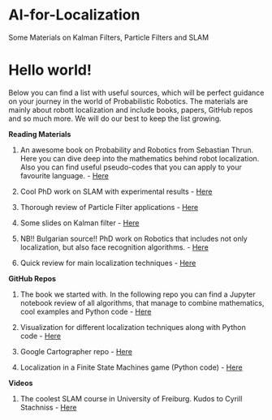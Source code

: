 # AI-for-Localization
Some Materials on Kalman Filters, Particle Filters and SLAM

# Hello world!

Below you can find a list with useful sources, which will be perfect guidance on your journey in the world of Probabilistic Robotics.
The materials are mainly about robott localization and include books, papers, GitHub repos and so much more. We will do our best to keep
the list growing.

<b>Reading Materials</b>

1. An awesome book on Probability and Robotics from Sebastian Thrun. Here you can dive deep into the mathematics behind robot localization. Also you can find
useful pseudo-codes that you can apply to your favourite language. - <a href="https://docs.ufpr.br/~danielsantos/ProbabilisticRobotics.pdf">Here</a>

2. Cool PhD work on SLAM with experimental results - <a href="https://www.ri.cmu.edu/pub_files/pub4/montemerlo_michael_2003_1/montemerlo_michael_2003_1.pdf">Here</a>

3. Thorough review of Particle Filter applications - <a href="https://www.intechopen.com/books/heuristics-and-hyper-heuristics-principles-and-applications/advanced-particle-filter-methods">Here</a>

4. Some slides on Kalman filter - <a href="http://web.eecs.utk.edu/~leparker/Courses/CS594-fall08/Lectures/Nov-20-Localization-Mapping-III.pdf">Here</a>

5. NB!! Bulgarian source!! PhD work on Robotics that includes not only localization, but also face recognition algorithms. - 
<a href="http://www.iict.bas.bg/konkursi/2017/DChikurtev/Avtoreferat.pdf">Here</a>

6. Quick review for main localization techniques - <a href="https://towardsdatascience.com/self-driving-car-localization-f800d4d8da49">Here</a>

<b>GitHub Repos</b>

1. The book we started with. In the following repo you can find a Jupyter notebook review of all algorithms, that manage to combine mathematics,
cool examples and Python code - <a href="https://github.com/rlabbe/Kalman-and-Bayesian-Filters-in-Python">Here</a> 

2. Visualization for different localization techniques along with Python code - <a href="https://github.com/AtsushiSakai/PythonRobotics">Here</a>

3. Google Cartographer repo - <a href="https://github.com/googlecartographer/cartographer">Here</a>

4. Localization in a Finite State Machines game (Python code) - <a href="https://github.com/salimchedrawi/Python-AI-Robots">Here</a>

<b>Videos</b>

1. The coolest SLAM course in University of Freiburg. Kudos to Cyrill Stachniss - <a href="https://www.youtube.com/playlist?list=PLgnQpQtFTOGQrZ4O5QzbIHgl3b1JHimN_">Here</a>

